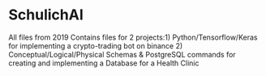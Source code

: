# SchulichAI
All files from 2019 
Contains files for 2 projects:1) Python/Tensorflow/Keras for implementing a crypto-trading bot on binance
2) Conceptual/Logical/Physical Schemas & PostgreSQL commands for creating and implementing a Database for a Health Clinic
